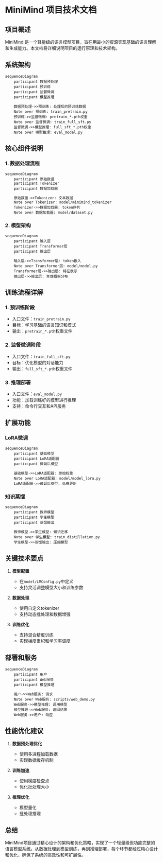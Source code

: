 # MiniMind 项目技术文档

## 项目概述

MiniMind 是一个轻量级的语言模型项目，旨在用最小的资源实现基础的语言理解和生成能力。本文档将详细说明项目的运行原理和技术架构。

## 系统架构

```mermaid
sequenceDiagram
    participant 数据预处理
    participant 预训练
    participant 监督微调
    participant 模型推理

    数据预处理->>预训练: 处理后的预训练数据
    Note over 预训练: train_pretrain.py
    预训练->>监督微调: pretrain_*.pth权重
    Note over 监督微调: train_full_sft.py
    监督微调->>模型推理: full_sft_*.pth权重
    Note over 模型推理: eval_model.py
```

## 核心组件说明

### 1. 数据处理流程

```mermaid
sequenceDiagram
    participant 原始数据
    participant Tokenizer
    participant 数据加载器

    原始数据->>Tokenizer: 文本数据
    Note over Tokenizer: model/minimind_tokenizer
    Tokenizer->>数据加载器: token序列
    Note over 数据加载器: model/dataset.py
```

### 2. 模型架构

```mermaid
sequenceDiagram
    participant 输入层
    participant Transformer层
    participant 输出层

    输入层->>Transformer层: token嵌入
    Note over Transformer层: model/model.py
    Transformer层->>输出层: 特征表示
    输出层->>输出层: 生成概率分布
```

## 训练流程详解

### 1. 预训练阶段

- 入口文件：`train_pretrain.py`
- 目标：学习基础的语言知识和模式
- 输出：`pretrain_*.pth`权重文件

### 2. 监督微调阶段

- 入口文件：`train_full_sft.py`
- 目标：优化模型的对话能力
- 输出：`full_sft_*.pth`权重文件

### 3. 推理部署

- 入口文件：`eval_model.py`
- 功能：加载训练好的模型进行推理
- 支持：命令行交互和API服务

## 扩展功能

### LoRA微调

```mermaid
sequenceDiagram
    participant 基础模型
    participant LoRA适配器
    participant 微调后模型

    基础模型->>LoRA适配器: 原始权重
    Note over LoRA适配器: model/model_lora.py
    LoRA适配器->>微调后模型: 低秩更新
```

### 知识蒸馏

```mermaid
sequenceDiagram
    participant 教师模型
    participant 学生模型
    participant 蒸馏输出

    教师模型->>学生模型: 知识迁移
    Note over 学生模型: train_distillation.py
    学生模型->>蒸馏输出: 压缩模型
```

## 关键技术要点

1. **模型配置**
   - 在`model/LMConfig.py`中定义
   - 支持灵活调整模型大小和训练参数

2. **数据处理**
   - 使用自定义tokenizer
   - 支持动态批处理和数据增强

3. **训练优化**
   - 支持混合精度训练
   - 实现梯度累积和学习率调度

## 部署和服务

```mermaid
sequenceDiagram
    participant 用户
    participant Web服务
    participant 模型推理

    用户->>Web服务: 请求
    Note over Web服务: scripts/web_demo.py
    Web服务->>模型推理: 调用模型
    模型推理->>Web服务: 返回结果
    Web服务->>用户: 响应
```

## 性能优化建议

1. **数据预处理优化**
   - 使用多进程加载数据
   - 实现数据缓存机制

2. **训练加速**
   - 使用梯度检查点
   - 优化批处理大小

3. **推理优化**
   - 模型量化
   - 批处理推理

## 总结

MiniMind项目通过精心设计的架构和优化策略，实现了一个轻量级但功能完整的语言模型系统。从数据处理到模型训练，再到推理部署，每个环节都经过精心设计和优化，确保了系统的高效性和可扩展性。